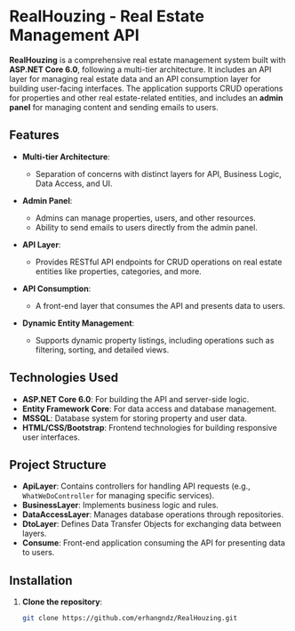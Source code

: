 # RealHouzing - Real Estate Management API

**RealHouzing** is a comprehensive real estate management system built with **ASP.NET Core 6.0**, following a multi-tier architecture. It includes an API layer for managing real estate data and an API consumption layer for building user-facing interfaces. The application supports CRUD operations for properties and other real estate-related entities, and includes an **admin panel** for managing content and sending emails to users.

## Features

- **Multi-tier Architecture**:
  - Separation of concerns with distinct layers for API, Business Logic, Data Access, and UI.
  
- **Admin Panel**:
  - Admins can manage properties, users, and other resources.
  - Ability to send emails to users directly from the admin panel.

- **API Layer**:
  - Provides RESTful API endpoints for CRUD operations on real estate entities like properties, categories, and more.
  
- **API Consumption**:
  - A front-end layer that consumes the API and presents data to users.

- **Dynamic Entity Management**:
  - Supports dynamic property listings, including operations such as filtering, sorting, and detailed views.

## Technologies Used

- **ASP.NET Core 6.0**: For building the API and server-side logic.
- **Entity Framework Core**: For data access and database management.
- **MSSQL**: Database system for storing property and user data.
- **HTML/CSS/Bootstrap**: Frontend technologies for building responsive user interfaces.
  
## Project Structure

- **ApiLayer**: Contains controllers for handling API requests (e.g., `WhatWeDoController` for managing specific services).
- **BusinessLayer**: Implements business logic and rules.
- **DataAccessLayer**: Manages database operations through repositories.
- **DtoLayer**: Defines Data Transfer Objects for exchanging data between layers.
- **Consume**: Front-end application consuming the API for presenting data to users.

## Installation

1. **Clone the repository**:
   ```bash
   git clone https://github.com/erhangndz/RealHouzing.git

